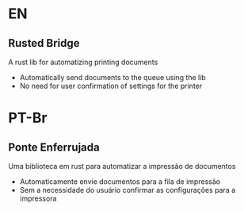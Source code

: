 # EN
## Rusted Bridge
A rust lib for automatizing printing documents
- Automatically send documents to the queue using the lib
- No need for user confirmation of settings for the printer

# PT-Br
## Ponte Enferrujada
Uma biblioteca em rust para automatizar a impressão de documentos
- Automaticamente envie documentos para a fila de impressão
- Sem a necessidade do usuário confirmar as configurações para a impressora
